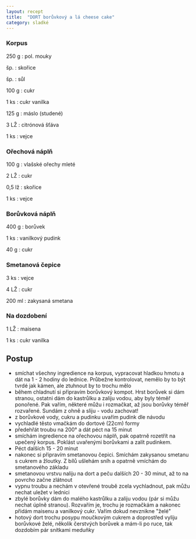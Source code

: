 ```yaml
---
layout: recept
title:  "DORT borůvkový a lá cheese cake"
category: sladké
---
```


<div class="ingredience" markdown="1">

### Korpus

250 g
: pol. mouky

šp.
: skořice

šp.
: sůl

100 g
: cukr

1 ks
: cukr vanilka

125 g
: máslo (studené)

3 LŽ
: citrónová šťáva

1 ks
: vejce

### Ořechová náplň

100 g
: vlašské ořechy mleté

2 LŽ
: cukr

0,5 lž
: skořice

1 ks
: vejce

### Borůvková náplň

400 g
: borůvek

1 ks
: vanilkový pudink

40 g
: cukr

### Smetanová čepice

3 ks
: vejce

4 LŽ
: cukr

200 ml
: zakysaná smetana

### Na dozdobení

1 LŽ
: maisena

1 ks
: cukr vanilka

</div>

## Postup

<div class="postup" markdown="1">

- smíchat všechny ingredience na korpus, vypracovat hladkou hmotu a dát na 1 - 2 hodiny do lednice. Průbežne kontrolovat, nemělo by to být tvrdé jak kámen, ale ztuhnout by to trochu mělo
- během chladnutí si připravím borůvkový kompot. Hrst borůvek si dám stranou, ostatni dám do kastrůlku a zaliju vodou, aby byly téměř ponořené. Pak vařím, některé můžu i rozmačkat, až jsou borůvky téměř rozvařené. Sundám z ohně a sliju - vodu zachovat!
- z borůvkové vody, cukru a pudinku uvařím pudink dle návodu
- vychladlé těsto vmačkám do dortové (22cm) formy
- předehřát troubu na 200° a dát péct na 15 minut
- smíchám ingredience na ořechovou náplň, pak opatrně rozetřít na upečený korpus. Poklást uvařenými borůvkami a zalít pudinkem.
- Péct dalších 15 - 20 minut
- nakonec si připravím smetanovou čepici. Smíchám zakysanou smetanu s cukrem a žloutky. Z bílů ušlehám sníh a opatrně vmíchám do smetanového základu
- smetanovou vrstvu naliju na dort a peču dalších 20 - 30 minut, až to na povrcho začne zlátnout
- vypnu troubu a nechám v otevřené troubě zcela vychladnout, pak můžu nechat uležet v lednici
- zbylé borůvky dám do malého kastrůlku a zaliju vodou (pár si můžu nechat úplně stranou). Rozvařím je, trochu je rozmačkám a nakonec přidám maisenu a vanilkový cukr. Vařím dokud nevznikne "želé"
- hotový dort trochu posypu moučkovým cukrem a doprostřed vyliju borůvkové želé, několik čerstvých borůvek a mám-li po ruce, tak dozdobím pár snítkami meduňky

</div>
